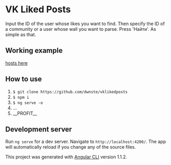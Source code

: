 # VK Liked Posts

<p>
Input the ID of the user whose likes you want to find. Then specify the ID of a community or a user whose wall you want to parse. Press 'Найти'. As simple as that.
</p>

## Working example

[hosts here](https://dwnste.github.io/vklikedposts/)

## How to use

<ol>
<li><code>$ git clone https://github.com/dwnste/vklikedposts</code></li>
<li><code>$ npm i</code></li>
<li><code>$ ng serve -o</code></li>
<li>...</li>
<li>__PROFIT__</li>
</ol>

## Development server

Run `ng serve` for a dev server. Navigate to `http://localhost:4200/`. The app will automatically reload if you change any of the source files.

This project was generated with [Angular CLI](https://github.com/angular/angular-cli) version 1.1.2.
